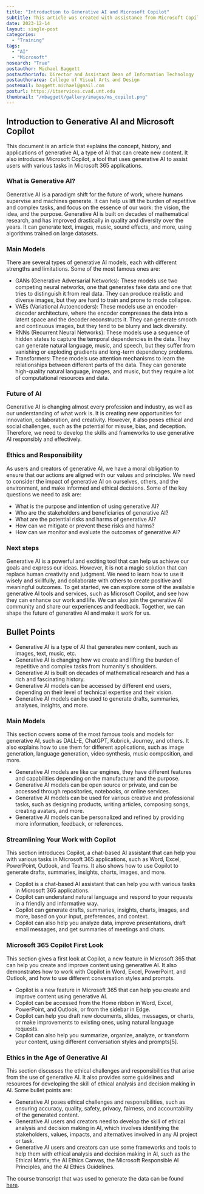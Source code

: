 ```yaml
---
title: "Introduction to Generative AI and Microsoft Copilot"
subtitle: This article was created with assistance from Microsoft Copilot, Bing Chat AI.
date: 2023-12-14
layout: single-post
categories:
  - "Training"
tags: 
  - "AI"
  - "Microsoft"
nosearch: "True"
postauthor: Michael Baggett
postauthorinfo: Director and Assistant Dean of Information Technology
postauthorarea: College of Visual Arts and Design
postemail: baggett.michael@gmail.com
posturl: https://itservices.cvad.unt.edu
thumbnail: "/mbaggett/gallery/images/ms_copilot.png"
---
```

## Introduction to Generative AI and Microsoft Copilot

This document is an article that explains the concept, history, and applications of generative AI, a type of AI that can create new content. It also introduces Microsoft Copilot, a tool that uses generative AI to assist users with various tasks in Microsoft 365 applications.

### What is Generative AI?
Generative AI is a paradigm shift for the future of work, where humans supervise and machines generate. It can help us lift the burden of repetitive and complex tasks, and focus on the essence of our work: the vision, the idea, and the purpose. Generative AI is built on decades of mathematical research, and has improved drastically in quality and diversity over the years. It can generate text, images, music, sound effects, and more, using algorithms trained on large datasets.

### Main Models
There are several types of generative AI models, each with different strengths and limitations. Some of the most famous ones are:
- GANs (Generative Adversarial Networks): These models use two competing neural networks, one that generates fake data and one that tries to distinguish it from real data. They can produce realistic and diverse images, but they are hard to train and prone to mode collapse.
- VAEs (Variational Autoencoders): These models use an encoder-decoder architecture, where the encoder compresses the data into a latent space and the decoder reconstructs it. They can generate smooth and continuous images, but they tend to be blurry and lack diversity.
- RNNs (Recurrent Neural Networks): These models use a sequence of hidden states to capture the temporal dependencies in the data. They can generate natural language, music, and speech, but they suffer from vanishing or exploding gradients and long-term dependency problems.
- Transformers: These models use attention mechanisms to learn the relationships between different parts of the data. They can generate high-quality natural language, images, and music, but they require a lot of computational resources and data.

### Future of AI
Generative AI is changing almost every profession and industry, as well as our understanding of what work is. It is creating new opportunities for innovation, collaboration, and creativity. However, it also poses ethical and social challenges, such as the potential for misuse, bias, and deception. Therefore, we need to develop the skills and frameworks to use generative AI responsibly and effectively.

### Ethics and Responsibility
As users and creators of generative AI, we have a moral obligation to ensure that our actions are aligned with our values and principles. We need to consider the impact of generative AI on ourselves, others, and the environment, and make informed and ethical decisions. Some of the key questions we need to ask are:
- What is the purpose and intention of using generative AI?
- Who are the stakeholders and beneficiaries of generative AI?
- What are the potential risks and harms of generative AI?
- How can we mitigate or prevent these risks and harms?
- How can we monitor and evaluate the outcomes of generative AI?

### Next steps 
Generative AI is a powerful and exciting tool that can help us achieve our goals and express our ideas. However, it is not a magic solution that can replace human creativity and judgment. We need to learn how to use it wisely and skillfully, and collaborate with others to create positive and meaningful outcomes. To get started, we can explore some of the available generative AI tools and services, such as Microsoft Copilot, and see how they can enhance our work and life. We can also join the generative AI community and share our experiences and feedback. Together, we can shape the future of generative AI and make it work for us.

## Bullet Points
- Generative AI is a type of AI that generates new content, such as images, text, music, etc.
- Generative AI is changing how we create and lifting the burden of repetitive and complex tasks from humanity's shoulders.
- Generative AI is built on decades of mathematical research and has a rich and fascinating history.
- Generative AI models can be accessed by different end users, depending on their level of technical expertise and their vision.
- Generative AI models can be used to generate drafts, summaries, analyses, insights, and more.

### Main Models
This section covers some of the most famous tools and models for generative AI, such as DALL-E, ChatGPT, Kubrick, Journey, and others. It also explains how to use them for different applications, such as image generation, language generation, video synthesis, music composition, and more. 
- Generative AI models are like car engines, they have different features and capabilities depending on the manufacturer and the purpose.
- Generative AI models can be open source or private, and can be accessed through repositories, notebooks, or online services.
- Generative AI models can be used for various creative and professional tasks, such as designing products, writing articles, composing songs, creating avatars, and more.
- Generative AI models can be personalized and refined by providing more information, feedback, or references.

### Streamlining Your Work with Copilot
This section introduces Copilot, a chat-based AI assistant that can help you with various tasks in Microsoft 365 applications, such as Word, Excel, PowerPoint, Outlook, and Teams. It also shows how to use Copilot to generate drafts, summaries, insights, charts, images, and more. 
- Copilot is a chat-based AI assistant that can help you with various tasks in Microsoft 365 applications.
- Copilot can understand natural language and respond to your requests in a friendly and informative way.
- Copilot can generate drafts, summaries, insights, charts, images, and more, based on your input, preferences, and context.
- Copilot can also help you analyze data, improve presentations, draft email messages, and get summaries of meetings and chats.

### Microsoft 365 Copilot First Look
This section gives a first look at Copilot, a new feature in Microsoft 365 that can help you create and improve content using generative AI. It also demonstrates how to work with Copilot in Word, Excel, PowerPoint, and Outlook, and how to use different conversation styles and prompts.
- Copilot is a new feature in Microsoft 365 that can help you create and improve content using generative AI.
- Copilot can be accessed from the Home ribbon in Word, Excel, PowerPoint, and Outlook, or from the sidebar in Edge.
- Copilot can help you draft new documents, slides, messages, or charts, or make improvements to existing ones, using natural language requests.
- Copilot can also help you summarize, organize, analyze, or transform your content, using different conversation styles and prompts[5].

### Ethics in the Age of Generative AI
This section discusses the ethical challenges and responsibilities that arise from the use of generative AI. It also provides some guidelines and resources for developing the skill of ethical analysis and decision making in AI. Some bullet points are:
- Generative AI poses ethical challenges and responsibilities, such as ensuring accuracy, quality, safety, privacy, fairness, and accountability of the generated content.
- Generative AI users and creators need to develop the skill of ethical analysis and decision making in AI, which involves identifying the stakeholders, values, impacts, and alternatives involved in any AI project or task.
- Generative AI users and creators can use some frameworks and tools to help them with ethical analysis and decision making in AI, such as the Ethical Matrix, the AI Ethics Canvas, the Microsoft Responsible AI Principles, and the AI Ethics Guidelines.

The course transcript that was used to generate the data can be found [here](/mbaggett/projects/ms-linkedin-ai-transcript 'Course Transcript - Input for AI'). 
